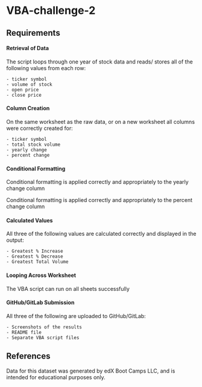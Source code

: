 # VBA-challenge-2

## Requirements

#### Retrieval of Data

The script loops through one year of stock data and reads/ stores all of the following values from each row:
    
    - ticker symbol
    - volume of stock
    - open price
    - close price

#### Column Creation

On the same worksheet as the raw data, or on a new worksheet all columns were correctly created for:

    - ticker symbol
    - total stock volume
    - yearly change
    - percent change

#### Conditional Formatting

Conditional formatting is applied correctly and appropriately to the yearly change column

Conditional formatting is applied correctly and appropriately to the percent change column


#### Calculated Values

All three of the following values are calculated correctly and displayed in the output:

    - Greatest % Increase
    - Greatest % Decrease
    - Greatest Total Volume

#### Looping Across Worksheet

The VBA script can run on all sheets successfully

#### GitHub/GitLab Submission

All three of the following are uploaded to GitHub/GitLab:

    - Screenshots of the results
    - README file
    - Separate VBA script files


## References
Data for this dataset was generated by edX Boot Camps LLC, and is intended for educational purposes only.
